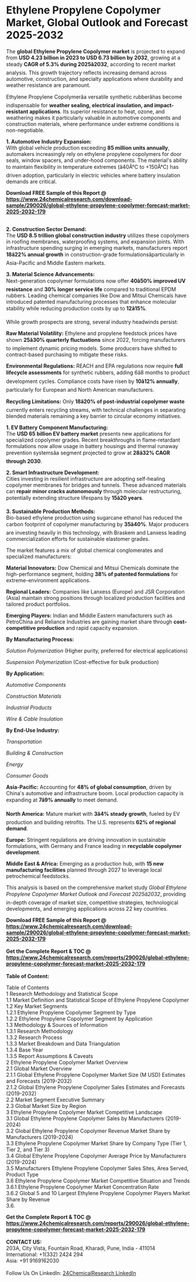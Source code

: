 <h1>Ethylene Propylene Copolymer Market, Global Outlook and Forecast 2025-2032</h1><p>The <strong>global Ethylene Propylene Copolymer market</strong> is projected to expand from <strong>USD 4.23 billion in 2023 to USD 6.73 billion by 2032</strong>, growing at a steady <strong>CAGR of 5.3% during 2025â2032</strong>, according to recent market analysis. This growth trajectory reflects increasing demand across automotive, construction, and specialty applications where durability and weather resistance are paramount.</p><p>Ethylene Propylene Copolymerâa versatile synthetic rubberâhas become indispensable for <strong>weather sealing, electrical insulation, and impact-resistant applications</strong>. Its superior resistance to heat, ozone, and weathering makes it particularly valuable in automotive components and construction materials, where performance under extreme conditions is non-negotiable.</p><p><strong>1. Automotive Industry Expansion:</strong><br>
With global vehicle production exceeding <strong>85 million units annually</strong>, automakers increasingly rely on ethylene propylene copolymers for door seals, window spacers, and under-hood components. The material's ability to maintain flexibility in temperature extremes (â40Â°C to +150Â°C) has driven adoption, particularly in electric vehicles where battery insulation demands are critical.</p><div><b>Download FREE Sample of this Report @ 
            <a href="https://www.24chemicalresearch.com/download-sample/290026/global-ethylene-propylene-copolymer-forecast-market-2025-2032-179">
            https://www.24chemicalresearch.com/download-sample/290026/global-ethylene-propylene-copolymer-forecast-market-2025-2032-179</a></b></div><br><p><strong>2. Construction Sector Demand:</strong><br>
The <strong>USD 8.5 trillion global construction industry</strong> utilizes these copolymers in roofing membranes, waterproofing systems, and expansion joints. With infrastructure spending surging in emerging markets, manufacturers report <strong>18â22% annual growth</strong> in construction-grade formulationsâparticularly in Asia-Pacific and Middle Eastern markets.</p><p><strong>3. Material Science Advancements:</strong><br>
Next-generation copolymer formulations now offer <strong>40â50% improved UV resistance</strong> and <strong>30% longer service life</strong> compared to traditional EPDM rubbers. Leading chemical companies like Dow and Mitsui Chemicals have introduced patented manufacturing processes that enhance molecular stability while reducing production costs by up to <strong>12â15%</strong>.</p><p>While growth prospects are strong, several industry headwinds persist:</p><p><strong>Raw Material Volatility:</strong> Ethylene and propylene feedstock prices have shown <strong>25â30% quarterly fluctuations</strong> since 2022, forcing manufacturers to implement dynamic pricing models. Some producers have shifted to contract-based purchasing to mitigate these risks.</p><p><strong>Environmental Regulations:</strong> REACH and EPA regulations now require <strong>full lifecycle assessments</strong> for synthetic rubbers, adding 6â8 months to product development cycles. Compliance costs have risen by <strong>10â12% annually</strong>, particularly for European and North American manufacturers.</p><p><strong>Recycling Limitations:</strong> Only <strong>18â20% of post-industrial copolymer waste</strong> currently enters recycling streams, with technical challenges in separating blended materials remaining a key barrier to circular economy initiatives.</p><p><strong>1. EV Battery Component Manufacturing:</strong><br>
The <strong>USD 65 billion EV battery market</strong> presents new applications for specialized copolymer grades. Recent breakthroughs in flame-retardant formulations now allow usage in battery housings and thermal runaway prevention systemsâa segment projected to grow at <strong>28â32% CAGR through 2030</strong>.</p><p><strong>2. Smart Infrastructure Development:</strong><br>
Cities investing in resilient infrastructure are adopting self-healing copolymer membranes for bridges and tunnels. These advanced materials can <strong>repair minor cracks autonomously</strong> through molecular restructuring, potentially extending structure lifespans by <strong>15â20 years</strong>.</p><p><strong>3. Sustainable Production Methods:</strong><br>
Bio-based ethylene production using sugarcane ethanol has reduced the carbon footprint of copolymer manufacturing by <strong>35â40%</strong>. Major producers are investing heavily in this technology, with Braskem and Lanxess leading commercialization efforts for sustainable elastomer grades.</p><p>The market features a mix of global chemical conglomerates and specialized manufacturers:</p><p><strong>Material Innovators:</strong> Dow Chemical and Mitsui Chemicals dominate the high-performance segment, holding <strong>38% of patented formulations</strong> for extreme-environment applications.</p><p><strong>Regional Leaders:</strong> Companies like Lanxess (Europe) and JSR Corporation (Asia) maintain strong positions through localized production facilities and tailored product portfolios.</p><p><strong>Emerging Players:</strong> Indian and Middle Eastern manufacturers such as PetroChina and Reliance Industries are gaining market share through <strong>cost-competitive production</strong> and rapid capacity expansion.</p><p><strong>By Manufacturing Process:</strong></p><p><em>Solution Polymerization</em> (Higher purity, preferred for electrical applications)</p><p><em>Suspension Polymerization</em> (Cost-effective for bulk production)</p><p><strong>By Application:</strong></p><p><em>Automotive Components</em></p><p><em>Construction Materials</em></p><p><em>Industrial Products</em></p><p><em>Wire &amp; Cable Insulation</em></p><p><strong>By End-Use Industry:</strong></p><p><em>Transportation</em></p><p><em>Building &amp; Construction</em></p><p><em>Energy</em></p><p><em>Consumer Goods</em></p><p><strong>Asia-Pacific:</strong> Accounting for <strong>48% of global consumption</strong>, driven by China's automotive and infrastructure boom. Local production capacity is expanding at <strong>7â9% annually</strong> to meet demand.</p><p><strong>North America:</strong> Mature market with <strong>3â4% steady growth</strong>, fueled by EV production and building retrofits. The U.S. represents <strong>62% of regional demand</strong>.</p><p><strong>Europe:</strong> Stringent regulations are driving innovation in sustainable formulations, with Germany and France leading in <strong>recyclable copolymer development</strong>.</p><p><strong>Middle East &amp; Africa:</strong> Emerging as a production hub, with <strong>15 new manufacturing facilities</strong> planned through 2027 to leverage local petrochemical feedstocks.</p><p>This analysis is based on the comprehensive market study <em>Global Ethylene Propylene Copolymer Market Outlook and Forecast 2025â2032</em>, providing in-depth coverage of market size, competitive strategies, technological developments, and emerging applications across 22 key countries.</p><div><b>Download FREE Sample of this Report @ 
            <a href="https://www.24chemicalresearch.com/download-sample/290026/global-ethylene-propylene-copolymer-forecast-market-2025-2032-179">
            https://www.24chemicalresearch.com/download-sample/290026/global-ethylene-propylene-copolymer-forecast-market-2025-2032-179</a></b></div><br><div><b>Get the Complete Report & TOC @ 
            <a href="https://www.24chemicalresearch.com/reports/290026/global-ethylene-propylene-copolymer-forecast-market-2025-2032-179">
            https://www.24chemicalresearch.com/reports/290026/global-ethylene-propylene-copolymer-forecast-market-2025-2032-179</a></b></div><br>
            <b>Table of Content:</b><p>Table of Contents<br />
1 Research Methodology and Statistical Scope<br />
1.1 Market Definition and Statistical Scope of Ethylene Propylene Copolymer<br />
1.2 Key Market Segments<br />
1.2.1 Ethylene Propylene Copolymer Segment by Type<br />
1.2.2 Ethylene Propylene Copolymer Segment by Application<br />
1.3 Methodology & Sources of Information<br />
1.3.1 Research Methodology<br />
1.3.2 Research Process<br />
1.3.3 Market Breakdown and Data Triangulation<br />
1.3.4 Base Year<br />
1.3.5 Report Assumptions & Caveats<br />
2 Ethylene Propylene Copolymer Market Overview<br />
2.1 Global Market Overview<br />
2.1.1 Global Ethylene Propylene Copolymer Market Size (M USD) Estimates and Forecasts (2019-2032)<br />
2.1.2 Global Ethylene Propylene Copolymer Sales Estimates and Forecasts (2019-2032)<br />
2.2 Market Segment Executive Summary<br />
2.3 Global Market Size by Region<br />
3 Ethylene Propylene Copolymer Market Competitive Landscape<br />
3.1 Global Ethylene Propylene Copolymer Sales by Manufacturers (2019-2024)<br />
3.2 Global Ethylene Propylene Copolymer Revenue Market Share by Manufacturers (2019-2024)<br />
3.3 Ethylene Propylene Copolymer Market Share by Company Type (Tier 1, Tier 2, and Tier 3)<br />
3.4 Global Ethylene Propylene Copolymer Average Price by Manufacturers (2019-2024)<br />
3.5 Manufacturers Ethylene Propylene Copolymer Sales Sites, Area Served, Product Type<br />
3.6 Ethylene Propylene Copolymer Market Competitive Situation and Trends<br />
3.6.1 Ethylene Propylene Copolymer Market Concentration Rate<br />
3.6.2 Global 5 and 10 Largest Ethylene Propylene Copolymer Players Market Share by Revenue<br />
3.6.</p><div><b>Get the Complete Report & TOC @ 
            <a href="https://www.24chemicalresearch.com/reports/290026/global-ethylene-propylene-copolymer-forecast-market-2025-2032-179">
            https://www.24chemicalresearch.com/reports/290026/global-ethylene-propylene-copolymer-forecast-market-2025-2032-179</a></b></div><br><b>CONTACT US:</b><br>
            203A, City Vista, Fountain Road, Kharadi, Pune, India - 411014<br>
            International: +1(332) 2424 294<br>
            Asia: +91 9169162030 <br><br>
            Follow Us On LinkedIn: <a href="https://www.linkedin.com/company/24chemicalresearch/">24ChemicalResearch LinkedIn</a>
